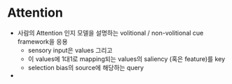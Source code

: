 # Attention

- 사람의 Attention 인지 모델을 설명하는 volitional / non-volitional cue framework을 응용
  - sensory input은 values 그리고
  - 이 values에 1대1로 mapping되는 values의 saliency (혹은 feature)를 key
  - selection bias의 source에 해당하는 query 
- 